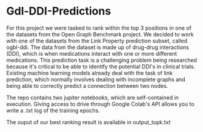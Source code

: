 # Gdl-DDI-Predictions
For this project we were tasked to rank within the top 3 positions
in one of the datasets from the Open Graph Benchmark project.
We decided to work with one of the datasets from the Link Property prediction subset,
called  ogbl-ddi. The data from the dataset is made up of drug-drug interactions (DDI),
which is when medications interact with one or more different medications.
This prediction task is a challenging problem being researched because it's critical to
be able to identify the potential DDI's in clinical trials. Existing machine learning models
already deal with the task of link prediction, which normally involves dealing with incomplete
graphs and being able to correctly predict a connection between two nodes.

The repo contains two jupiter notebooks, which are self-contained in execution.
Giving access to drive through Google Colab's API allows you to write a .txt log of the training epochs.

The ouput of our best ranking result is available in output_topk.txt
